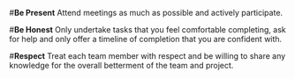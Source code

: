 #**Be Present**
Attend meetings as much as possible and actively participate.

#**Be Honest**
Only undertake tasks that you feel comfortable completing, ask for help and only offer a timeline of completion that you are confident with.

#**Respect**
Treat each team member with respect and be willing to share any knowledge for the overall betterment of the team and project.
